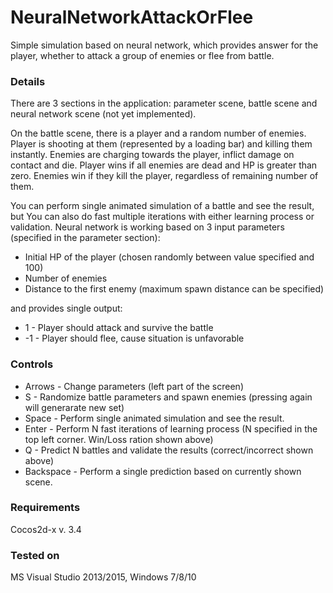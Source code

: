 # NeuralNetworkAttackOrFlee
Simple simulation based on neural network, which provides answer for the player, whether to attack a group of enemies 
or flee from battle.

### Details
There are 3 sections in the application: parameter scene, battle scene and neural network scene (not yet implemented).

On the battle scene, there is a player and a random number of enemies. Player is shooting at them (represented by a loading bar) 
and killing them instantly. Enemies are charging towards the player, inflict damage on contact and die. Player wins if all
enemies are dead and HP is greater than zero. Enemies win if they kill the player, regardless of remaining number of them.

You can perform single animated simulation of a battle and see the result, but You can also do fast multiple iterations with either
learning process or validation. Neural network is working based on 3 input parameters (specified in the parameter section):
* Initial HP of the player (chosen randomly between value specified and 100)
* Number of enemies
* Distance to the first enemy (maximum spawn distance can be specified)

and provides single output:
* 1 - Player should attack and survive the battle
* -1 - Player should flee, cause situation is unfavorable

### Controls
* Arrows - Change parameters (left part of the screen)
* S - Randomize battle parameters and spawn enemies (pressing again will generarate new set)
* Space - Perform single animated simulation and see the result.
* Enter - Perform N fast iterations of learning process (N specified in the top left corner. Win/Loss ration shown above)
* Q - Predict N battles and validate the results (correct/incorrect shown above)
* Backspace - Perform a single prediction based on currently shown scene.

### Requirements
Cocos2d-x v. 3.4
### Tested on
MS Visual Studio 2013/2015, Windows 7/8/10
